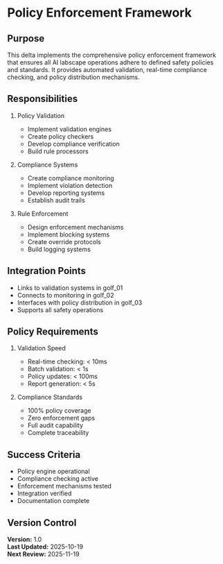 # Policy Enforcement Framework

## Purpose

This delta implements the comprehensive policy enforcement framework that ensures all AI labscape operations adhere to defined safety policies and standards. It provides automated validation, real-time compliance checking, and policy distribution mechanisms.

## Responsibilities

1. Policy Validation
   - Implement validation engines
   - Create policy checkers
   - Develop compliance verification
   - Build rule processors

2. Compliance Systems
   - Create compliance monitoring
   - Implement violation detection
   - Develop reporting systems
   - Establish audit trails

3. Rule Enforcement
   - Design enforcement mechanisms
   - Implement blocking systems
   - Create override protocols
   - Build logging systems

## Integration Points

- Links to validation systems in golf_01
- Connects to monitoring in golf_02
- Interfaces with policy distribution in golf_03
- Supports all safety operations

## Policy Requirements

1. Validation Speed
   - Real-time checking: < 10ms
   - Batch validation: < 1s
   - Policy updates: < 100ms
   - Report generation: < 5s

2. Compliance Standards
   - 100% policy coverage
   - Zero enforcement gaps
   - Full audit capability
   - Complete traceability

## Success Criteria

- Policy engine operational
- Compliance checking active
- Enforcement mechanisms tested
- Integration verified
- Documentation complete

## Version Control

**Version:** 1.0  
**Last Updated:** 2025-10-19  
**Next Review:** 2025-11-19